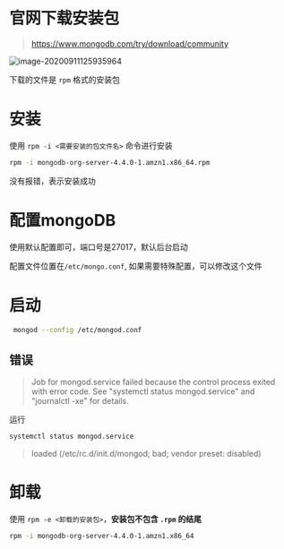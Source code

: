 # 官网下载安装包

> https://www.mongodb.com/try/download/community

![image-20200911125935964](http://39.96.170.240:81/ed4b5e7a-33e9-4cbc-a6e2-1d78d11cee31.png)

下载的文件是 `rpm` 格式的安装包

# 安装

使用 `rpm -i <需要安装的包文件名>` 命令进行安装

```bash
rpm -i mongodb-org-server-4.4.0-1.amzn1.x86_64.rpm
```

没有报错，表示安装成功

# 配置mongoDB

使用默认配置即可，端口号是27017，默认后台启动

配置文件位置在`/etc/mongo.conf`, 如果需要特殊配置，可以修改这个文件

# 启动

```bash
 mongod --config /etc/mongod.conf
```

## 错误 

> Job for mongod.service failed because the control process exited with error code. See "systemctl status mongod.service" and "journalctl -xe" for details. 

运行

```bash
systemctl status mongod.service
```

> loaded (/etc/rc.d/init.d/mongod; bad; vendor preset: disabled)

# 卸载

使用 `rpm -e <卸载的安装包>`，**安装包不包含 `.rpm` 的结尾**

```bash
rpm -i mongodb-org-server-4.4.0-1.amzn1.x86_64
```









